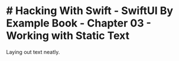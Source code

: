 # # Hacking With Swift - SwiftUI By Example Book - Chapter 03 - Working with Static Text
Laying out text neatly.
